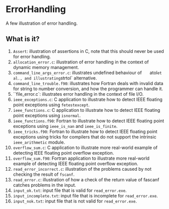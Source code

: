 # ErrorHandling
A few illustration of error handling.

## What is  it?
1. `Assert`: illustration of assertions in C, note that this
    should never be used for error handling.
1. `allocation_error.c`: illustration of error handling in the context
    of dynamic memory management.
1. `command_line_args_error.c`: illustrates undefined behaviour of
`   `atol` et al., and illustrating `strtol` alternative.
1. `command_line_trouble.f90`: illustrates how Fortran deals with
    invalid data for string to number conversion, and how the
    programmer can handle it.
1. ``file_error.c`: illustrates error handling in the context of
    file I/O.
1. `ieee_exceptions.c`: C application to illustrate how to detect
    IEEE floating point exceptions using `fetestexcept`.
1. `ieee_functions.c`: C application to illustrate how to detect
    IEEE floating point exceptions using `isnormal`.
1. `ieee_functions.f90`: Fortran to illustrate how to detect
    IEEE floating point exceptions using `ieee_is_nan` and
    `ieee_is_finite`.
1. `ieee_tricks.f90`: Fortran to illustrate how to detect
    IEEE floating point exceptions using tricks for compilers that do
    not support the intrinsic `ieee_arithmetic` module.
1. `overflow_sum.c`: C application to illustrate more real-world
    example of detecting IEEE floating point overflow exception.
1. `overflow_sum.f90`: Fortran application to illustrate more
    real-world example of detecting IEEE floating point overflow
    exception.
1. `read_error_incorrect.c`: illustration of the problems caused by
    not checking the result of `fscanf`.
1. `read_error.c`: illustration of how a check of the return value
    of fascanf catches problems in the input.
1. `input_ok.txt`: input file that is valid for `read_error.exe`.
1. `input_incomplete.txt`: input file that is incomplete for
    `read_error.exe`.
1. `input_nok.txt`: input file that is not valid for `read_error.exe`.
